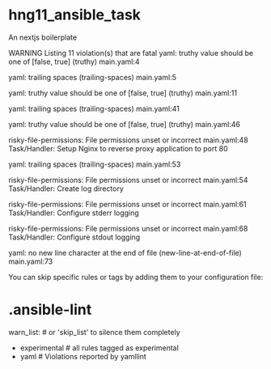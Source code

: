 # hng11_ansible_task
An nextjs boilerplate

WARNING  Listing 11 violation(s) that are fatal
yaml: truthy value should be one of [false, true] (truthy)
main.yaml:4

yaml: trailing spaces (trailing-spaces)
main.yaml:5

yaml: truthy value should be one of [false, true] (truthy)
main.yaml:11

yaml: trailing spaces (trailing-spaces)
main.yaml:41

yaml: truthy value should be one of [false, true] (truthy)
main.yaml:46

risky-file-permissions: File permissions unset or incorrect
main.yaml:48 Task/Handler: Setup Nginx to reverse proxy application to port 80

yaml: trailing spaces (trailing-spaces)
main.yaml:53

risky-file-permissions: File permissions unset or incorrect
main.yaml:54 Task/Handler: Create log directory

risky-file-permissions: File permissions unset or incorrect
main.yaml:61 Task/Handler: Configure stderr logging

risky-file-permissions: File permissions unset or incorrect
main.yaml:68 Task/Handler: Configure stdout logging

yaml: no new line character at the end of file (new-line-at-end-of-file)
main.yaml:73

You can skip specific rules or tags by adding them to your configuration file:
# .ansible-lint
warn_list:  # or 'skip_list' to silence them completely
  - experimental  # all rules tagged as experimental
  - yaml  # Violations reported by yamllint